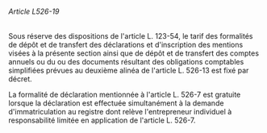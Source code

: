 ###### Article L526-19

Sous réserve des dispositions de l'article L. 123-54, le tarif des formalités de dépôt et de transfert des déclarations et d'inscription des mentions visées à la présente section ainsi que de dépôt et de transfert des comptes annuels ou du ou des documents résultant des obligations comptables simplifiées prévues au deuxième alinéa de l'article L. 526-13 est fixé par décret.

La formalité de déclaration mentionnée à l'article L. 526-7 est gratuite lorsque la déclaration est effectuée simultanément à la demande d'immatriculation au registre dont relève l'entrepreneur individuel à responsabilité limitée en application de l'article L. 526-7.


